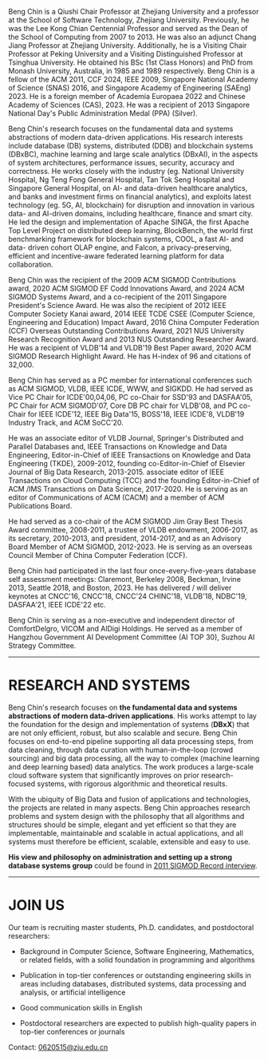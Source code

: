 
Beng Chin is a Qiushi Chair Professor at Zhejiang University and a professor at the School of Software Technology, Zhejiang University. Previously, he was the Lee Kong Chian Centennial Professor and served as the Dean of the School of Computing from 2007 to 2013. He was also an adjunct Chang Jiang Professor at Zhejiang University. Additionally, he is a Visiting Chair Professor at Peking University and a Visiting Distinguished Professor at Tsinghua University. He obtained his BSc (1st Class Honors) and PhD from Monash University, Australia, in 1985 and 1989 respectively. Beng Chin is a fellow of the ACM 2011, CCF 2024, IEEE 2009, Singapore National Academy of Science (SNAS) 2016, and Singapore Academy of Engineering (SAEng) 2023. He is a foreign member of Academia Europaea 2022 and Chinese Academy of Sciences (CAS), 2023. He was a recipient of 2013 Singapore National Day's Public Administration Medal (PPA) (Silver).

Beng Chin's research focuses on the fundamental data and systems abstractions of modern data-driven applications. His research interests include database (DB) systems, distributed (DDB) and blockchain systems (DBxBC), machine learning and large scale analytics (DBxAI), in the aspects of system architectures, performance issues, security, accuracy and correctness. He works closely with the industry (eg. National University Hospital, Ng Teng Fong General Hospital, Tan Tok Seng Hospital and Singapore General Hospital, on AI- and data-driven healthcare analytics, and banks and investment firms on financial analytics), and exploits latest technology (eg. 5G, AI, blockchain) for disruption and innovation in various data- and AI-driven domains, including healthcare, finance and smart city. He led the design and implementation of Apache SINGA, the first Apache Top Level Project on distributed deep learning, BlockBench, the world first benchmarking framework for blockchain systems, COOL, a fast AI- and data- driven cohort OLAP engine, and Falcon, a privacy-preserving, efficient and incentive-aware federated learning platform for data collaboration.

Beng Chin was the recipient of the 2009 ACM SIGMOD Contributions award, 2020 ACM SIGMOD EF Codd Innovations Award, and 2024 ACM SIGMOD Systems Award, and a co-recipient of the 2011 Singapore President's Science Award. He was also the recipient of 2012 IEEE Computer Society Kanai award, 2014 IEEE TCDE CSEE (Computer Science, Engineering and Education) Impact Award, 2016 China Computer Federation (CCF) Overseas Outstanding Contributions Award, 2021 NUS University Research Recognition Award and 2013 NUS Outstanding Researcher Award. He was a recipient of VLDB'14 and VLDB'19 Best Paper award, 2020 ACM SIGMOD Research Highlight Award. He has H-index of 96 and citations of 32,000.

Beng Chin has served as a PC member for international conferences such as ACM SIGMOD, VLDB, IEEE ICDE, WWW, and SIGKDD. He had served as Vice PC Chair for ICDE'00,04,06, PC co-Chair for SSD'93 and DASFAA'05, PC Chair for ACM SIGMOD'07, Core DB PC chair for VLDB'08, and PC co-Chair for IEEE ICDE'12, IEEE Big Data'15, BOSS'18, IEEE ICDE'8, VLDB'19 Industry Track, and ACM SoCC'20.

He was an associate editor of VLDB Journal, Springer's Distributed and Parallel Databases and, IEEE Transactions on Knowledge and Data Engineering, Editor-in-Chief of IEEE Transactions on Knowledge and Data Engineering (TKDE), 2009-2012, founding co-Editor-in-Chief of Elsevier Journal of Big Data Research, 2013-2015. associate editor of IEEE Transactions on Cloud Computing (TCC) and the founding Editor-in-Chief of ACM /IMS Transactions on Data Science, 2017-2020. He is serving as an editor of Communications of ACM (CACM) and a member of ACM Publications Board.

He had served as a co-chair of the ACM SIGMOD Jim Gray Best Thesis Award committee, 2008-2011, a trustee of VLDB endowment, 2006-2017, as its secretary, 2010-2013, and president, 2014-2017, and as an Advisory Board Member of ACM SIGMOD, 2012-2023. He is serving as an overseas Council Member of China Computer Federation (CCF).

Beng Chin had participated in the last four once-every-five-years database self assessment meetings: Claremont, Berkeley 2008, Beckman, Irvine 2013, Seattle 2018, and Boston, 2023. He has delivered / will deliver keynotes at CNCC'16, CNCC'18, CNCC'24 CHINC'18, VLDB'18, NDBC'19, DASFAA'21, IEEE ICDE'22 etc.

Beng Chin is serving as a non-executive and independent director of ComfortDelgro, VICOM and AlDigi Holdings. He served as a member of Hangzhou Government AI Development Committee (AI TOP 30), Suzhou AI Strategy Committee.

-----------------------------------------

# RESEARCH AND SYSTEMS

Beng Chin's research focuses on **the fundamental data and systems abstractions of modern data-driven applications**. His works attempt to lay the foundation for the design and implementation of systems (**DBxX**) that are not only efficient, robust, but also scalable and secure. Beng Chin focuses on end-to-end pipeline supporting all data processing steps, from data cleaning, through data curation with human-in-the-loop (crowd sourcing) and big data processing, all the way to complex (machine learning and deep learning based) data analytics. The work produces a large-scale cloud software system that significantly improves on prior research-focused systems, with rigorous algorithmic and theoretical results.

With the ubiquity of Big Data and fusion of applications and technologies, the projects are related in many aspects. Beng Chin approaches research problems and system design with the philosophy that all algorithms and structures should be simple, elegant and yet efficient so that they are implementable, maintainable and scalable in actual applications, and all systems must therefore be efficient, scalable, extensible and easy to use.

**His view and philosophy on administration and setting up a strong database systems group** could be found in [2011 SIGMOD Record interview](https://sigmodrecord.org/publications/sigmodRecord/1706/pdfs/06_profiles_Ooi.pdf).

------------------------------------------

# JOIN US

Our team is recruiting master students, Ph.D. candidates, and postdoctoral researchers:

- Background in Computer Science, Software Engineering, Mathematics, or related fields, with a solid foundation in programming and algorithms

- Publication in top-tier conferences or outstanding engineering skills in areas including databases, distributed systems, data processing and analysis, or artificial intelligence

- Good communication skills in English

- Postdoctoral researchers are expected to publish high-quality papers in top-tier conferences or journals

Contact: 0620515@zju.edu.cn